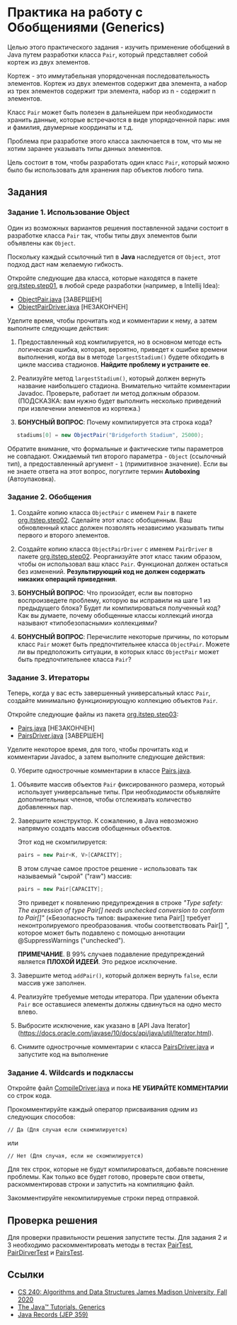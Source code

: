 # Практика на работу с Обобщениями (Generics)

Целью этого практического задания - изучить применение обобщений в Java путем разработки класса `Pair`, который
представляет собой кортеж из двух элементов.

Кортеж - это иммутабельная упорядоченная последовательность элементов. Кортеж из двух элементов содержит два элемента, а 
набор из трех элементов содержит три элемента, набор из n - содержит n элементов.

Класс `Pair` может быть полезен в дальнейшем при необходимости хранить данные, которые встречаются в виде упорядоченной пары:
имя и фамилия, двумерные координаты и т.д.

Проблема при разработке этого класса заключается в том, что мы не хотим заранее указывать типы данных элементов.

Цель состоит в том, чтобы разработать один класс `Pair`, который можно было бы использовать для хранения пар объектов любого типа.

## Задания

### Задание 1. Использование Object

Один из возможных вариантов решения поставленной задачи состоит в разработке класса `Pair` так, чтобы типы двух 
элементов были объявлены как `Object`.

Поскольку каждый ссылочный тип в **Java** наследуется от `Object`, этот подход даст нам желаемую гибкость.

Откройте следующие два класса, которые находятся в пакете [org.itstep.step01](src/main/java/org/itstep/step01), 
в любой среде разработки (например, в Intellij Idea):

* [ObjectPair.java](src/main/java/org/itstep/step01/ObjectPair.java) [ЗАВЕРШЕН]
* [ObjectPairDriver.java](src/main/java/org/itstep/step01/ObjectPairDriver.java) [НЕЗАКОНЧЕН]

Уделите время, чтобы прочитать код и комментарии к нему, а затем выполните следующие действия:

1. Предоставленный код компилируется, но в основном методе есть логическая ошибка, которая, вероятно, приведет
к ошибке времени выполнения, когда вы в методе `largestStadium()` будете обходить в цикле массива стадионов. 
**Найдите проблему и устраните ее**.

2. Реализуйте метод `largestStadium()`, который должен вернуть название наибольшего стадиона. Внимательно читайте комментарии Javadoc.
Проверьте, работает ли метод должным образом. 
(ПОДСКАЗКА: вам нужно будет выполнить несколько приведений при извлечении элементов из кортежа.)

3. **БОНУСНЫЙ ВОПРОС**: Почему компилируется эта строка кода?

```java
   stadiums[0] = new ObjectPair("Bridgeforth Stadium", 25000);
```

Обратите внимание, что формальные и фактические типы параметров не совпадают. Ожидаемый тип второго параметра - `Object`
(ссылочный тип), а предоставленный аргумент - `1` (примитивное значение). 
Если вы не знаете ответа на этот вопрос, погуглите термин **Autoboxing** (Автоупаковка).

### Задание 2. Обобщения

1. Создайте копию класса `ObjectPair` с именем `Pair` в пакете [org.itstep.step02](src/main/java/org/itstep/step02). 
Сделайте этот класс обобщенным. Ваш обновленный класс должен позволять независимо указывать типы первого и второго элементов.

2. Создайте копию класса `ObjectPairDriver` с именем `PairDriver` в пакете [org.itstep.step02](src/main/java/org/itstep/step02).
Реорганизуйте этот класс таким образом, чтобы он использовал ваш класс `Pair`.
Функционал должен остаться без изменений. **Результирующий код не должен содержать никаких операций приведения**.

3. **БОНУСНЫЙ ВОПРОС**: Что произойдет, если вы повторно воспроизведете проблему, которую вы исправили на шаге 1 из предыдущего блока?
Будет ли компилироваться полученный код? Как вы думаете, почему обобщенные классы коллекций иногда называют «типобезопасными» коллекциями?

4. **БОНУСНЫЙ ВОПРОС**: Перечислите некоторые причины, по которым класс `Pair` может быть предпочтительнее класса `ObjectPair`.
Можете ли вы предположить ситуации, в которых класс `ObjectPair` может быть предпочтительнее класса `Pair`?

### Задание 3. Итераторы

Теперь, когда у вас есть завершенный универсальный класс `Pair`, создайте минимально функционирующую коллекцию объектов `Pair`.

Откройте следующие файлы из пакета [org.itstep.step03](src/main/java/org/itstep/step03):

* [Pairs.java](src/main/java/org/itstep/step03/Pairs.java) [НЕЗАКОНЧЕН]
* [PairsDriver.java](src/main/java/org/itstep/step03/PairsDriver.java) [ЗАВЕРШЕН]

Уделите некоторое время, для того, чтобы прочитать код и комментарии Javadoc, а затем выполните следующие действия:

0. Уберите однострочные комментарии в классе [Pairs.java](src/main/java/org/itstep/step03/Pairs.java).

1. Объявите массив объектов `Pair` фиксированного размера, который использует универсальные типы. 
При необходимости объявляйте дополнительных членов, чтобы отслеживать количество добавленных пар.

2. Завершите конструктор. К сожалению, в Java невозможно напрямую создать массив обобщенных объектов. 
    
    Этот код не скомпилируется:
    
    ```java
    pairs = new Pair<K, V>[CAPACITY];
    ```       
       
    В этом случае самое простое решение - использовать так называемый "сырой" ("raw") массив:
    
    ```java
    pairs = new Pair[CAPACITY];
    ```
    
    Это приведет к появлению предупреждения в строке 
    _"Type safety: The expression of type Pair[] needs unchecked conversion to conform to Pair[]"_ («Безопасность типов: 
    выражение типа Pair[] требует неконтролируемого преобразования. чтобы соответствовать Pair[] ", 
    которое может быть подавлено с помощью аннотации @SuppressWarnings ("unchecked"). 
    
    **ПРИМЕЧАНИЕ**. В 99% случаев подавление предупреждений является **ПЛОХОЙ ИДЕЕЙ**. Это редкое исключение.

3. Завершите метод `addPair()`, который должен вернуть `false`, если массив уже заполнен.
4. Реализуйте требуемые методы итератора. При удалении объекта `Pair` все оставшиеся элементы должны сдвинуться на одно место влево.
5. Выбросите исключение, как указано в [API Java Iterator] (https://docs.oracle.com/javase/10/docs/api/java/util/Iterator.html).
6. Снимите однострочные комментарии с класса [PairsDriver.java](src/main/java/org/itstep/step03/PairsDriver.java) и
запустите код на выполнение

### Задание 4. Wildcards и подклассы

Откройте файл [CompileDriver.java](src/main/java/org/itstep/step04/CompileDriver.java) и пока **НЕ УБИРАЙТЕ КОММЕНТАРИИ**
со строк кода.

Прокомментируйте каждый оператор присваивания одним из следующих способов:

```
// Да (Для случая если скомпилируется)
```

или

```
// Нет (Для случая, если не скомпилируется)
```

Для тех строк, которые не будут компилироваться, добавьте пояснение проблемы. Как только все будет готово,
проверьте свои ответы, раскомментировав строки и запустить на компиляцию файл.

Закомментируйте некомпилируемые строки перед отправкой.

## Проверка решения

Для проверки правильности решения запустите тесты. Для задания 2 и 3 необходимо раскомментировать методы в тестах
[PairTest](src/test/java/org/itstep/step02/PairTest.java), [PairDirverTest](src/test/java/org/itstep/step02/PairDriverTest.java) 
и [PairsTest](src/test/java/org/itstep/step03/PairsTest.java). 

## Ссылки

* [CS 240: Algorithms and Data Structures James Madison University, Fall 2020](https://w3.cs.jmu.edu/spragunr/CS240/labs/generics/generics.shtml)
* [The Java™ Tutorials. Generics](https://docs.oracle.com/javase/tutorial/java/generics/index.html)
* [Java Records (JEP 359)](https://habr.com/ru/post/487308/)